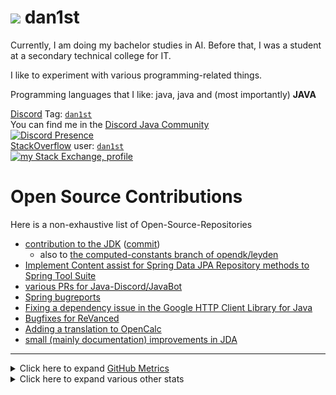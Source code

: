 # <img src="https://cdn.discordapp.com/avatars/358291050957111296/04142bc301e89d192b99e2d3664f4723.png" height="100px" /> dan1st

Currently, I am doing my bachelor studies in AI.
Before that, I was a student at a secondary technical college for IT.

I like to experiment with various programming-related things.

Programming languages that I like: java, java and (most importantly) **JAVA**

[Discord](https://discord.com) Tag: [`dan1st`](https://discord.com/users/358291050957111296)<br/>
You can find me in the [Discord Java Community](https://join.javadiscord.net/)<br/>
[![Discord Presence](https://lanyard-profile-readme.vercel.app/api/358291050957111296?theme=light)](https://discord.com/users/358291050957111296)<br/>
[StackOverflow](https://stackoverflow.com) user: [`dan1st`](https://stackoverflow.com/users/10871900/dan1st)<br/>
<a href="https://stackoverflow.com/users/10871900/dan1st"><img src="https://stackexchange.com/users/flair/15064163.png" height="100px" alt="my Stack Exchange, profile" /></a>

# Open Source Contributions

Here is a non-exhaustive list of Open-Source-Repositories

- [contribution to the JDK](https://github.com/openjdk/jdk/pull/15040) ([commit](https://github.com/openjdk/jdk/commit/b463c6d3b0f27c8f124b5733cb9e7677542abe37))
  - also to [the computed-constants branch of opendk/leyden](https://github.com/openjdk/leyden/pull/1)
- [Implement Content assist for Spring Data JPA Repository methods to Spring Tool Suite](https://github.com/spring-projects/sts4/pull/981)
- [various PRs for Java-Discord/JavaBot](https://github.com/Java-Discord/JavaBot/pulls?q=author%3A%40me+sort%3Acomments-desc)
- [Spring bugreports](https://github.com/search?q=org%3Aspring-projects+author%3Adanthe1st&type=issues)
- [Fixing a dependency issue in the Google HTTP Client Library for Java](https://github.com/googleapis/google-http-java-client/pull/1405)
- [Bugfixes for ReVanced](https://github.com/pulls?q=is%3Apr+author%3A%40me+archived%3Afalse+user%3Arevanced+sort%3Acomments-desc)
- [Adding a translation to OpenCalc](https://github.com/Darkempire78/OpenCalc/pull/34)
- [small (mainly documentation) improvements in JDA](https://github.com/DV8FromTheWorld/JDA/pulls?q=author%3A%40me+sort%3Aupdated-desc+)

---
<details>
  <summary>Click here to expand <a href="https://github.com/lowlighter/metrics">GitHub Metrics</a></summary>
  
  <img src="https://raw.githubusercontent.com/danthe1st/github-stats/generated/metrics.svg" width="75%" alt="GitHub Metrics" />
  
</details>

<details>
  <summary>Click here to expand various other stats</summary>
  
<a href="https://github.com/DenverCoder1/github-readme-streak-stats"><img src="https://github-readme-streak-stats.herokuapp.com/?user=danthe1st&hide_border=true&fire=red" height="100px" /></a>

  
##### Stats from github-readme-stats (does not include private repositories and organizations):
<a href=""><img src="https://github-readme-stats.vercel.app/api?username=danthe1st&show_icons=true&include_all_commits=true&count_private=true&theme=cobalt" alt="my github stats" height="150px" /></a>
<a href=""><img src="https://github-readme-stats.vercel.app/api/top-langs/?username=danthe1st&layout=compact&height=200" alt="Top Langs" height="150px" /></a>
##### Stats from github-stats (include private repositories and organizations):
![](https://github.com/danthe1st/github-stats/blob/generated/overview.svg)
![](https://github.com/danthe1st/github-stats/blob/generated/languages.svg)
  
##### GitHub Profile Trophy
[![GitHub Profile Trophy](https://github-profile-trophy.vercel.app/?username=danthe1st)](https://github.com/ryo-ma/github-profile-trophy)
</details>
